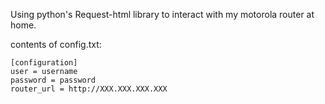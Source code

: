 Using python's Request-html library to interact with
my motorola router at home.

contents of config.txt:

```
[configuration]
user = username
password = password
router_url = http://XXX.XXX.XXX.XXX
```
